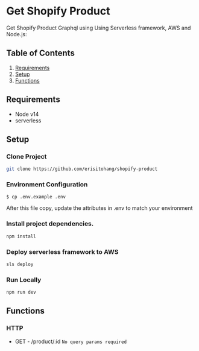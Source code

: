 # Get Shopify Product

Get Shopify Product Graphql using Using Serverless framework, AWS and Node.js:

## Table of Contents

1. [Requirements](#requirements)
2. [Setup](#setup)
3. [Functions](#functions)

## Requirements

- Node v14
- serverless


## Setup

### Clone Project

```bash
git clone https://github.com/erisitohang/shopify-product
```

### Environment Configuration

```shell
$ cp .env.example .env
```

After this file copy, update the attributes in .env to match your environment


### Install project dependencies.

```bash
npm install
```

### Deploy serverless framework to AWS

```bash
sls deploy
```

### Run Locally

```bash
npn run dev
```

## Functions

### HTTP

- GET - /product/:id
  `No query params required`